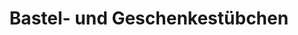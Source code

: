 ---
title: "Bastel- und Geschenkestübchen"
url: /idar-oberstein/bastel-und-geschenkestuebchen/
shop: Basteln
---